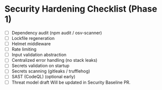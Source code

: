 # Security Hardening Checklist (Phase 1)
- [ ] Dependency audit (npm audit / osv-scanner)
- [ ] Lockfile regeneration
- [ ] Helmet middleware
- [ ] Rate limiting
- [ ] Input validation abstraction
- [ ] Centralized error handling (no stack leaks)
- [ ] Secrets validation on startup
- [ ] Secrets scanning (gitleaks / trufflehog)
- [ ] SAST (CodeQL) (optional early)
- [ ] Threat model draft
Will be updated in Security Baseline PR.